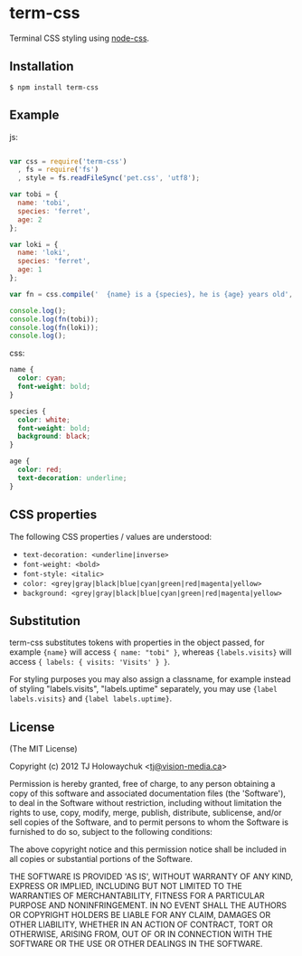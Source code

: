 
# term-css

  Terminal CSS styling using [node-css](https://github.com/visionmedia/node-css).

## Installation

    $ npm install term-css

## Example

js:

```js

var css = require('term-css')
  , fs = require('fs')
  , style = fs.readFileSync('pet.css', 'utf8');

var tobi = {
  name: 'tobi',
  species: 'ferret',
  age: 2
};

var loki = {
  name: 'loki',
  species: 'ferret',
  age: 1
};

var fn = css.compile('  {name} is a {species}, he is {age} years old', style);

console.log();
console.log(fn(tobi));
console.log(fn(loki));
console.log();

```

css:

```css
name {
  color: cyan;
  font-weight: bold;
}

species {
  color: white;
  font-weight: bold;
  background: black;
}

age {
  color: red;
  text-decoration: underline;
}
```

## CSS properties

  The following CSS properties / values are understood:
  
  - `text-decoration: <underline|inverse>`
  - `font-weight: <bold>`
  - `font-style: <italic>`
  - `color: <grey|gray|black|blue|cyan|green|red|magenta|yellow>`
  - `background: <grey|gray|black|blue|cyan|green|red|magenta|yellow>`

## Substitution

  term-css substitutes tokens with properties in the object passed,
  for example `{name}` will access `{ name: "tobi" }`, whereas 
  `{labels.visits}` will access `{ labels: { visits: 'Visits' } }`.

  For styling purposes you may also assign a classname, for example
  instead of styling "labels.visits", "labels.uptime" separately,
  you may use `{label labels.visits}` and `{label labels.uptime}`.

## License 

(The MIT License)

Copyright (c) 2012 TJ Holowaychuk &lt;tj@vision-media.ca&gt;

Permission is hereby granted, free of charge, to any person obtaining
a copy of this software and associated documentation files (the
'Software'), to deal in the Software without restriction, including
without limitation the rights to use, copy, modify, merge, publish,
distribute, sublicense, and/or sell copies of the Software, and to
permit persons to whom the Software is furnished to do so, subject to
the following conditions:

The above copyright notice and this permission notice shall be
included in all copies or substantial portions of the Software.

THE SOFTWARE IS PROVIDED 'AS IS', WITHOUT WARRANTY OF ANY KIND,
EXPRESS OR IMPLIED, INCLUDING BUT NOT LIMITED TO THE WARRANTIES OF
MERCHANTABILITY, FITNESS FOR A PARTICULAR PURPOSE AND NONINFRINGEMENT.
IN NO EVENT SHALL THE AUTHORS OR COPYRIGHT HOLDERS BE LIABLE FOR ANY
CLAIM, DAMAGES OR OTHER LIABILITY, WHETHER IN AN ACTION OF CONTRACT,
TORT OR OTHERWISE, ARISING FROM, OUT OF OR IN CONNECTION WITH THE
SOFTWARE OR THE USE OR OTHER DEALINGS IN THE SOFTWARE.